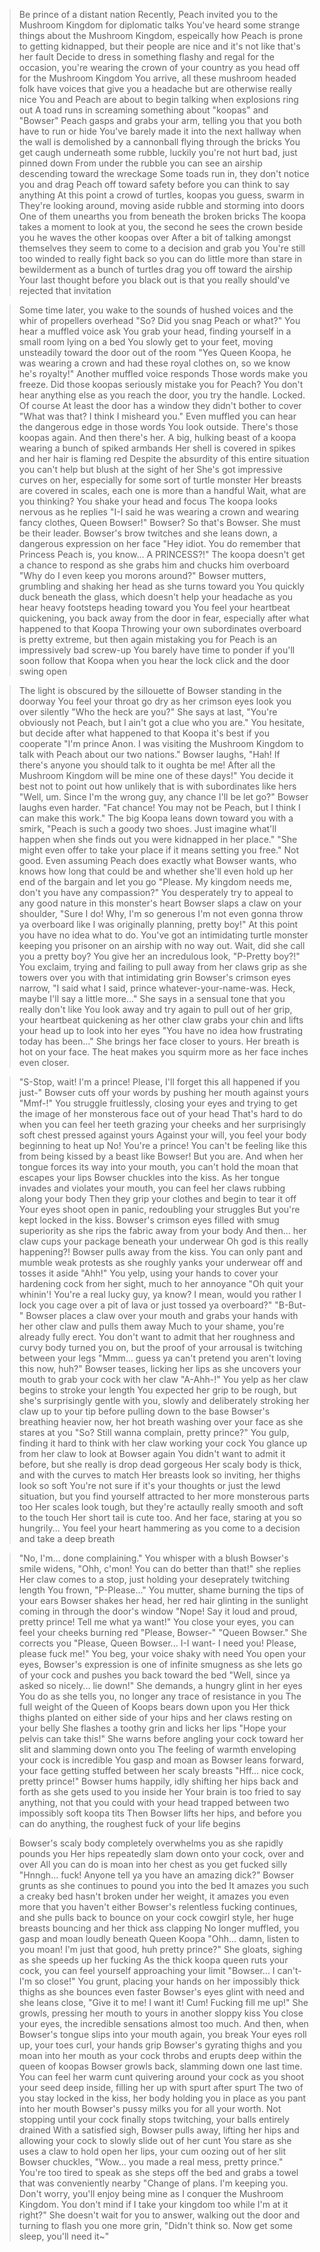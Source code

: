 >Be prince of a distant nation
>Recently, Peach invited you to the Mushroom Kingdom for diplomatic talks
>You've heard some strange things about the Mushroom Kingdom, espeically how Peach is prone to getting kidnapped, but their people are nice and it's not like that's her fault
>Decide to dress in something flashy and regal for the occasion, you're wearing the crown of your country as you head off for the Mushroom Kingdom
>You arrive, all these mushroom headed folk have voices that give you a headache but are otherwise really nice
>You and Peach are about to begin talking when explosions ring out
>A toad runs in screaming something about "koopas" and "Bowser"
>Peach gasps and grabs your arm, telling you that you both have to run or hide
>You've barely made it into the next hallway when the wall is demolished by a cannonball flying through the bricks
>You get caugh underneath some rubble, luckily you're not hurt bad, just pinned down 
>From under the rubble you can see an airship descending toward the wreckage
>Some toads run in, they don't notice you and drag Peach off toward safety before you can think to say anything
>At this point a crowd of turtles, koopas you guess, swarm in
>They're looking around, moving aside rubble and storming into doors
>One of them unearths you from beneath the broken bricks
>The koopa takes a moment to look at you, the second he sees the crown beside you he waves the other koopas over
>After a bit of talking amongst themselves they seem to come to a decision and grab you
>You're still too winded to really fight back so you can do little more than stare in bewilderment as a bunch of turtles drag you off toward the airship
>Your last thought before you black out is that you really should've rejected that invitation

>Some time later, you wake to the sounds of hushed voices and the whir of propellers overhead
>"So? Did you snag Peach or what?" You hear a muffled voice ask
>You grab your head, finding yourself in a small room lying on a bed
>You slowly get to your feet, moving unsteadily toward the door out of the room
>"Yes Queen Koopa, he was wearing a crown and had these royal clothes on, so we know he's royalty!" Another muffled voice responds
>Those words make you freeze. Did those koopas seriously mistake you for Peach?
>You don't hear anything else as you reach the door, you try the handle. Locked. Of course
>At least the door has a window they didn't bother to cover
>"What was that? I think I misheard you." Even muffled you can hear the dangerous edge in those words
>You look outside. There's those koopas again. And then there's her. A big, hulking beast of a koopa wearing a bunch of spiked armbands
>Her shell is covered in spikes and her hair is flaming red
>Despite the absurdity of this entire situation you can't help but blush at the sight of her
>She's got impressive curves on her, especially for some sort of turtle monster
>Her breasts are covered in scales, each one is more than a handful
>Wait, what are you thinking? You shake your head and focus
>The koopa looks nervous as he replies "I-I said he was wearing a crown and wearing fancy clothes, Queen Bowser!"
>Bowser? So that's Bowser. She must be their leader.
>Bowser's brow twitches and she leans down, a dangerous expression on her face
>"Hey idiot. You do remember that Princess Peach is, you know... A PRINCESS?!"
>The koopa doesn't get a chance to respond as she grabs him and chucks him overboard
>"Why do I even keep you morons around?" Bowser mutters, grumbling and shaking her head as she turns toward you
>You quickly duck beneath the glass, which doesn't help your headache as you hear heavy footsteps heading toward you
>You feel your heartbeat quickening, you back away from the door in fear, especially after what happened to that Koopa
>Throwing your own subordinates overboard is pretty extreme, but then again mistaking you for Peach is an impressively bad screw-up
>You barely have time to ponder if you'll soon follow that Koopa when you hear the lock click and the door swing open

>The light is obscured by the sillouette of Bowser standing in the doorway
>You feel your throat go dry as her crimson eyes look you over silently
>"Who the heck are you?" She says at last, "You're obviously not Peach, but I ain't got a clue who you are."
>You hesitate, but decide after what happened to that Koopa it's best if you cooperate
>"I'm prince Anon. I was visiting the Mushroom Kingdom to talk with Peach about our two nations."
>Bowser laughs, "Hah! If there's anyone you should talk to it oughta be me! After all the Mushroom Kingdom will be mine one of these days!"
>You decide it best not to point out how unlikely that is with subordinates like hers
>"Well, um. Since I'm the wrong guy, any chance I'll be let go?"
>Bowser laughs even harder. "Fat chance! You may not be Peach, but I think I can make this work."
>The big Koopa leans down toward you with a smirk, "Peach is such a goody two shoes. Just imagine what'll happen when she finds out you were kidnapped in her place."
>"She might even offer to take your place if it means setting you free."
>Not good. Even assuming Peach does exactly what Bowser wants, who knows how long that could be and whether she'll even hold up her end of the bargain and let you go
>"Please. My kingdom needs me, don't you have any compassion?" You desperately try to appeal to any good nature in this monster's heart
>Bowser slaps a claw on your shoulder, "Sure I do! Why, I'm so generous I'm not even gonna throw ya overboard like I was originally planning, pretty boy!"
>At this point you have no idea what to do. You've got an intimidating turtle monster keeping you prisoner on an airship with no way out. Wait, did she call you a pretty boy?
>You give her an incredulous look, "P-Pretty boy?!" You exclaim, trying and failing to pull away from her claws grip as she towers over you with that intimidating grin
>Bowser's crimson eyes narrow, "I said what I said, prince whatever-your-name-was. Heck, maybe I'll say a little more..." She says in a sensual tone that you really don't like
>You look away and try again to pull out of her grip, your heartbeat quickening as her other claw grabs your chin and lifts your head up to look into her eyes
>"You have no idea how frustrating today has been..." She brings her face closer to yours. Her breath is hot on your face. The heat makes you squirm more as her face inches even closer.

>"S-Stop, wait! I'm a prince! Please, I'll forget this all happened if you just-" Bowser cuts off your words by pushing her mouth against yours
>"Mmf-!" You struggle fruitlessly, closing your eyes and trying to get the image of her monsterous face out of your head
>That's hard to do when you can feel her teeth grazing your cheeks and her surprisingly soft chest pressed against yours
>Against your will, you feel your body beginning to heat up
>No! You're a prince! You can't be feeling like this from being kissed by a beast like Bowser!
>But you are. And when her tongue forces its way into your mouth, you can't hold the moan that escapes your lips
>Bowser chuckles into the kiss. As her tongue invades and violates your mouth, you can feel her claws rubbing along your body
>Then they grip your clothes and begin to tear it off
>Your eyes shoot open in panic, redoubling your struggles
>But you're kept locked in the kiss. Bowser's crimson eyes filled with smug superiority as she rips the fabric away from your body
>And then... her claw cups your package beneath your underwear
>Oh god is this really happening?!
>Bowser pulls away from the kiss. You can only pant and mumble weak protests as she roughly yanks your underwear off and tosses it aside
>"Ahh!" You yelp, using your hands to cover your hardening cock from her sight, much to her annoyance
>"Oh quit your whinin'! You're a real lucky guy, ya know? I mean, would you rather I lock you cage over a pit of lava or just tossed ya overboard?"
>"B-But-" Bowser places a claw over your mouth and grabs your hands with her other claw and pulls them away
>Much to your shame, you're already fully erect. You don't want to admit that her roughness and curvy body turned you on, but the proof of your arrousal is twitching between your legs
>"Mmm... guess ya can't pretend you aren't loving this now, huh?" Bowser teases, licking her lips as she uncovers your mouth to grab your cock with her claw
> "A-Ahh-!" You yelp as her claw begins to stroke your length
>You expected her grip to be rough, but she's surprisingly gentle with you, slowly and deliberately stroking her claw up to your tip before pulling down to the base
>Bowser's breathing heavier now, her hot breath washing over your face as she stares at you
>"So? Still wanna complain, pretty prince?"
>You gulp, finding it hard to think with her claw working your cock
>You glance up from her claw to look at Bowser again
>You didn't want to admit it before, but she really is drop dead gorgeous
>Her scaly body is thick, and with the curves to match
>Her breasts look so inviting, her thighs look so soft
>You're not sure if it's your thoughts or just the lewd situation, but you find yourself attracted to her more monsterous parts too
>Her scales look tough, but they're actaully really smooth and soft to the touch
>Her short tail is cute too. And her face, staring at you so hungrily...
>You feel your heart hammering as you come to a decision and take a deep breath

>"No, I'm... done complaining." You whisper with a blush
>Bowser's smile widens, "Ohh, c'mon! You can do better than that!" she replies
>Her claw comes to a stop, just holding your deseprately twitching length
>You frown, "P-Please..." You mutter, shame burning the tips of your ears
>Bowser shakes her head, her red hair glinting in the sunlight coming in through the door's window
>"Nope! Say it loud and proud, pretty prince! Tell me what ya want!"
>You close your eyes, you can feel your cheeks burning red
>"Please, Bowser-"
>"Queen Bowser." She corrects you
>"Please, Queen Bowser... I-I want- I need you! Please, please fuck me!" You beg, your voice shaky with need
>You open your eyes, Bowser's expression is one of infinite smugness as she lets go of your cock and pushes you back toward the bed
>"Well, since ya asked so nicely... lie down!" She demands, a hungry glint in her eyes
>You do as she tells you, no longer any trace of resistance in you
>The full weight of the Queen of Koops bears down upon you
>Her thick thighs planted on either side of your hips and her claws resting on your belly
>She flashes a toothy grin and licks her lips
>"Hope your pelvis can take this!" She warns before angling your cock toward her slit and slamming down onto you
>The feeling of warmth enveloping your cock is incredible
>You gasp and moan as Bowser leans forward, your face getting stuffed between her scaly breasts
>"Hff... nice cock, pretty prince!" Bowser hums happily, idly shifting her hips back and forth as she gets used to you inside her
>Your brain is too fried to say anything, not that you could with your head trapped between two impossibly soft koopa tits
>Then Bowser lifts her hips, and before you can do anything, the roughest fuck of your life begins

>Bowser's scaly body completely overwhelms you as she rapidly pounds you
>Her hips repeatedly slam down onto your cock, over and over
>All you can do is moan into her chest as you get fucked silly
>"Hnngh... fuck! Anyone tell ya you have an amazing dick?" Bowser grunts as she continues to pound you into the bed
>It amazes you such a creaky bed hasn't broken under her weight, it amazes you even more that you haven't either
>Bowser's relentless fucking continues, and she pulls back to bounce on your cock cowgirl style, her huge breasts bouncing and her thick ass clapping
>No longer muffled, you gasp and moan loudly beneath Queen Koopa
>"Ohh... damn, listen to you moan! I'm just that good, huh pretty prince?" She gloats, sighing as she speeds up her fucking
>As the thick koopa queen ruts your cock, you can feel yourself approaching your limit
>"Bowser... I can't- I'm so close!" You grunt, placing your hands on her impossibly thick thighs as she bounces even faster
>Bowser's eyes glint with need and she leans close, "Give it to me! I want it! Cum! Fucking fill me up!" She growls, pressing her mouth to yours in another sloppy kiss
>You close your eyes, the incredible sensations almost too much. And then, when Bowser's tongue slips into your mouth again, you break
>Your eyes roll up, your toes curl, your hands grip Bowser's gyrating thighs and you moan into her mouth as your cock throbs and erupts deep within the queen of koopas
>Bowser growls back, slamming down one last time. You can feel her warm cunt quivering around your cock as you shoot your seed deep inside, filling her up with spurt after spurt
>The two of you stay locked in the kiss, her body holding you in place as you pant into her mouth
>Bowser's pussy milks you for all your worth. Not stopping until your cock finally stops twitching, your balls entirely drained
>With a satisfied sigh, Bowser pulls away, lifting her hips and allowing your cock to slowly slide out of her cunt
>You stare as she uses a claw to hold open her lips, your cum oozing out of her slit
>Bowser chuckles, "Wow... you made a real mess, pretty prince."
>You're too tired to speak as she steps off the bed and grabs a towel that was conveniently nearby
>"Change of plans. I'm keeping you. Don't worry, you'll enjoy being mine as I conquer the Mushroom Kingdom. You don't mind if I take your kingdom too while I'm at it right?"
>She doesn't wait for you to answer, walking out the door and turning to flash you one more grin, "Didn't think so. Now get some sleep, you'll need it~"
